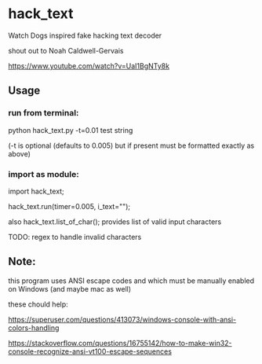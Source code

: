 # hack_text
Watch Dogs inspired fake hacking text decoder

shout out to Noah Caldwell-Gervais

https://www.youtube.com/watch?v=UaI1BgNTy8k

## Usage
### run from terminal:
python hack_text.py -t=0.01 test string

(-t is optional (defaults to 0.005) but if present must be formatted exactly as above)

### import as module:
import hack_text;

hack_text.run(timer=0.005, i_text="");

also hack_text.list_of_char(); provides list of valid input characters

TODO: regex to handle invalid characters

## Note:
this program uses ANSI escape codes and which must be manually enabled on Windows (and maybe mac as well)

these chould help:

https://superuser.com/questions/413073/windows-console-with-ansi-colors-handling

https://stackoverflow.com/questions/16755142/how-to-make-win32-console-recognize-ansi-vt100-escape-sequences
